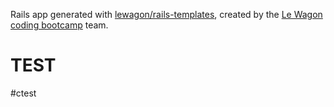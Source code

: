 Rails app generated with [lewagon/rails-templates](https://github.com/lewagon/rails-templates), created by the [Le Wagon coding bootcamp](https://www.lewagon.com) team.


# TEST


 #ctest

